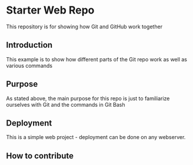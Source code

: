 # Starter Web Repo

This repository is for showing how Git and GitHub work together

## Introduction

This example is to show how different parts of the Git repo work as well as various commands

## Purpose

As stated above, the main purpose for this repo is just to familiarize ourselves with Git 
and the commands in Git Bash

## Deployment

This is a simple web project - deployment can be done on any webserver.

## How to contribute

